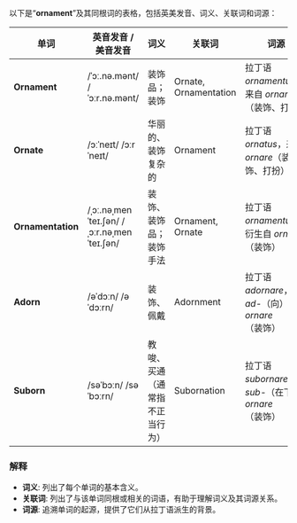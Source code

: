 以下是“**ornament**”及其同根词的表格，包括英美发音、词义、关联词和词源：

| **单词**       | **英音发音** / **美音发音** | **词义**                         | **关联词**          | **词源**                                           |
|----------------|-----------------------------|----------------------------------|---------------------|---------------------------------------------------|
| **Ornament**   | /ˈɔː.nə.mənt/  /ˈɔːr.nə.mənt/ | 装饰品；装饰                      | Ornate, Ornamentation | 拉丁语 *ornamentum*，来自 *ornare*（装饰、打扮）      |
| **Ornate**     | /ɔːˈneɪt/  /ɔːrˈneɪt/        | 华丽的、装饰复杂的                | Ornament            | 拉丁语 *ornatus*，来自 *ornare*（装饰、打扮）         |
| **Ornamentation** | /ˌɔː.nəˌmenˈteɪ.ʃən/  /ˌɔːr.nəˌmenˈteɪ.ʃən/ | 装饰、装饰品；装饰手法            | Ornament, Ornate    | 拉丁语 *ornamentum*，衍生自 *ornare*（装饰）         |
| **Adorn**      | /əˈdɔːn/  /əˈdɔːrn/          | 装饰、佩戴                        | Adornment           | 拉丁语 *adornare*，由 *ad-*（向）+ *ornare*（装饰）  |
| **Suborn**     | /səˈbɔːn/  /səˈbɔːrn/        | 教唆、买通（通常指不正当行为）      | Subornation         | 拉丁语 *subornare*，由 *sub-*（在下）+ *ornare*（装饰）|

### 解释
- **词义**: 列出了每个单词的基本含义。
- **关联词**: 列出了与该单词同根或相关的词语，有助于理解词义及其词源关系。
- **词源**: 追溯单词的起源，提供了它们从拉丁语派生的背景。
